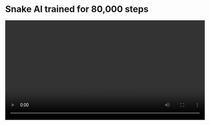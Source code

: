 # Snake AI trained for 80,000 steps

<video src="https://github.com/dxtucson/rl-snake/raw/main/Recording%202023-07-17%20090445%20-%20Trim.mp4" width=640></video>

